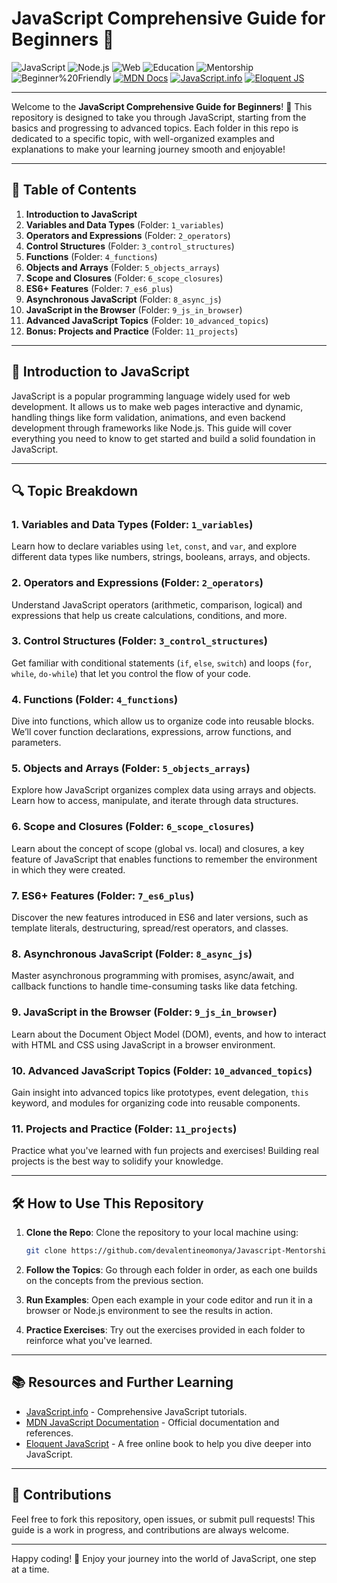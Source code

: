
# JavaScript Comprehensive Guide for Beginners 🚀

![JavaScript](https://img.shields.io/badge/JavaScript-ES6%2B-F7DF1E?logo=javascript&logoColor=black) ![Node.js](https://img.shields.io/badge/Node.js-18%2B-339933?logo=node.js&logoColor=white) ![Web](https://img.shields.io/badge/Web-HTML%2FCSS%2FJS-E34F26?logo=html5&logoColor=white) ![Education](https://img.shields.io/badge/Purpose-Education-2ea44f) ![Mentorship](https://img.shields.io/badge/Purpose-Mentorship-007bff) ![Beginner%20Friendly](https://img.shields.io/badge/-Beginner%20Friendly-6f42c1) [![MDN Docs](https://img.shields.io/badge/Docs-MDN%20Web%20Docs-000000?logo=mdnwebdocs)](https://developer.mozilla.org/en-US/docs/Web/JavaScript) [![JavaScript.info](https://img.shields.io/badge/Docs-JavaScript.info-F7DF1E?logo=javascript&logoColor=000)](https://javascript.info/) [![Eloquent JS](https://img.shields.io/badge/Docs-Eloquent%20JS-3178C6)](https://eloquentjavascript.net/)

---

Welcome to the **JavaScript Comprehensive Guide for Beginners**! 🎉 This repository is designed to take you through JavaScript, starting from the basics and progressing to advanced topics. Each folder in this repo is dedicated to a specific topic, with well-organized examples and explanations to make your learning journey smooth and enjoyable!

---

## 📖 Table of Contents

1. **Introduction to JavaScript**
2. **Variables and Data Types** (Folder: `1_variables`)
3. **Operators and Expressions** (Folder: `2_operators`)
4. **Control Structures** (Folder: `3_control_structures`)
5. **Functions** (Folder: `4_functions`)
6. **Objects and Arrays** (Folder: `5_objects_arrays`)
7. **Scope and Closures** (Folder: `6_scope_closures`)
8. **ES6+ Features** (Folder: `7_es6_plus`)
9. **Asynchronous JavaScript** (Folder: `8_async_js`)
10. **JavaScript in the Browser** (Folder: `9_js_in_browser`)
11. **Advanced JavaScript Topics** (Folder: `10_advanced_topics`)
12. **Bonus: Projects and Practice** (Folder: `11_projects`)

---

## 📝 Introduction to JavaScript

JavaScript is a popular programming language widely used for web development. It allows us to make web pages interactive and dynamic, handling things like form validation, animations, and even backend development through frameworks like Node.js. This guide will cover everything you need to know to get started and build a solid foundation in JavaScript.

---

## 🔍 Topic Breakdown

### 1. Variables and Data Types (Folder: `1_variables`)
Learn how to declare variables using `let`, `const`, and `var`, and explore different data types like numbers, strings, booleans, arrays, and objects.

### 2. Operators and Expressions (Folder: `2_operators`)
Understand JavaScript operators (arithmetic, comparison, logical) and expressions that help us create calculations, conditions, and more.

### 3. Control Structures (Folder: `3_control_structures`)
Get familiar with conditional statements (`if`, `else`, `switch`) and loops (`for`, `while`, `do-while`) that let you control the flow of your code.

### 4. Functions (Folder: `4_functions`)
Dive into functions, which allow us to organize code into reusable blocks. We’ll cover function declarations, expressions, arrow functions, and parameters.

### 5. Objects and Arrays (Folder: `5_objects_arrays`)
Explore how JavaScript organizes complex data using arrays and objects. Learn how to access, manipulate, and iterate through data structures.

### 6. Scope and Closures (Folder: `6_scope_closures`)
Learn about the concept of scope (global vs. local) and closures, a key feature of JavaScript that enables functions to remember the environment in which they were created.

### 7. ES6+ Features (Folder: `7_es6_plus`)
Discover the new features introduced in ES6 and later versions, such as template literals, destructuring, spread/rest operators, and classes.

### 8. Asynchronous JavaScript (Folder: `8_async_js`)
Master asynchronous programming with promises, async/await, and callback functions to handle time-consuming tasks like data fetching.

### 9. JavaScript in the Browser (Folder: `9_js_in_browser`)
Learn about the Document Object Model (DOM), events, and how to interact with HTML and CSS using JavaScript in a browser environment.

### 10. Advanced JavaScript Topics (Folder: `10_advanced_topics`)
Gain insight into advanced topics like prototypes, event delegation, `this` keyword, and modules for organizing code into reusable components.

### 11. Projects and Practice (Folder: `11_projects`)
Practice what you've learned with fun projects and exercises! Building real projects is the best way to solidify your knowledge.

---

## 🛠️ How to Use This Repository

1. **Clone the Repo**: Clone the repository to your local machine using:
   ```bash
   git clone https://github.com/devalentineomonya/Javascript-Mentorship.git
   ```

2. **Follow the Topics**: Go through each folder in order, as each one builds on the concepts from the previous section.

3. **Run Examples**: Open each example in your code editor and run it in a browser or Node.js environment to see the results in action.

4. **Practice Exercises**: Try out the exercises provided in each folder to reinforce what you've learned.

---

## 📚 Resources and Further Learning

- [JavaScript.info](https://javascript.info/) - Comprehensive JavaScript tutorials.
- [MDN JavaScript Documentation](https://developer.mozilla.org/en-US/docs/Web/JavaScript) - Official documentation and references.
- [Eloquent JavaScript](https://eloquentjavascript.net/) - A free online book to help you dive deeper into JavaScript.

---

## 🤝 Contributions

Feel free to fork this repository, open issues, or submit pull requests! This guide is a work in progress, and contributions are always welcome.

---

Happy coding! 🎉 Enjoy your journey into the world of JavaScript, one step at a time.
